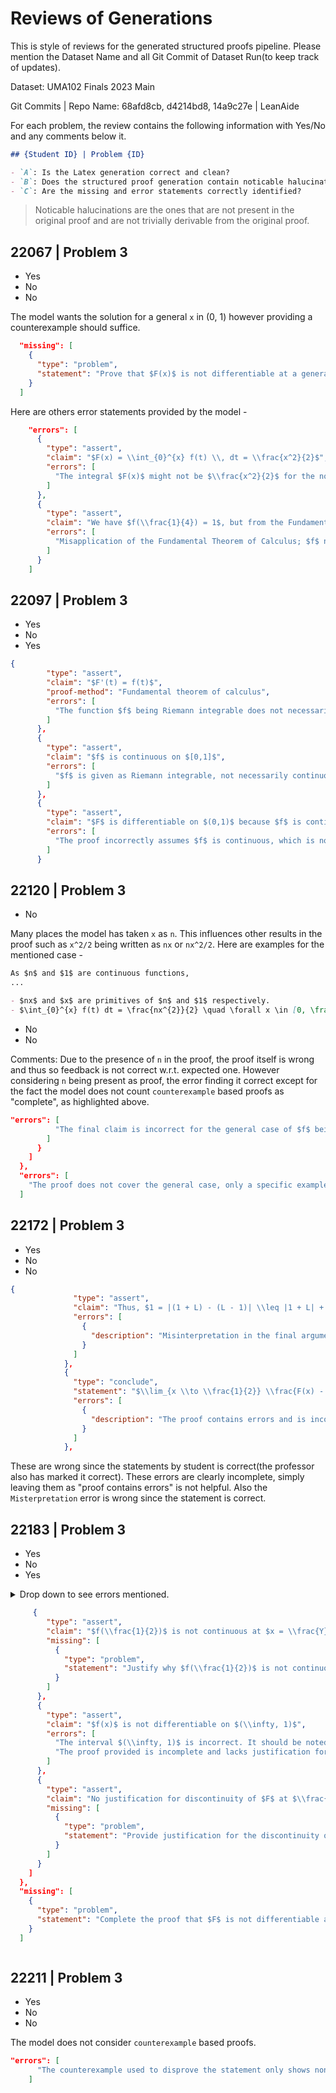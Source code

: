 # Reviews of Generations

This is style of reviews for the generated structured proofs pipeline. Please mention the Dataset Name and all Git Commit of Dataset Run(to keep track of updates).

Dataset: UMA102 Finals 2023 Main

Git Commits | Repo Name: 68afd8cb, d4214bd8, 14a9c27e | LeanAide

For each problem, the review contains the following information with Yes/No and any comments below it.

```markdown
## {Student ID} | Problem {ID}

- `A`: Is the Latex generation correct and clean?
- `B`: Does the structured proof generation contain noticable halucinations?
- `C`: Are the missing and error statements correctly identified?
```

> Noticable halucinations are the ones that are not present in the original proof and are not trivially derivable from the original proof.

## 22067 | Problem 3

- Yes
- No
- No

The model wants the solution for a general `x` in (0, 1) however providing a counterexample should suffice.

```json
  "missing": [
    {
      "type": "problem",
      "statement": "Prove that $F(x)$ is not differentiable at a general $x \\in (0,1)$."
    }
  ]
```

Here are others error statements provided by the model -

```json
    "errors": [
      {
        "type": "assert",
        "claim": "$F(x) = \\int_{0}^{x} f(t) \\, dt = \\frac{x^2}{2}$",
        "errors": [
          "The integral $F(x)$ might not be $\\frac{x^2}{2}$ for the non-continuous function $f$ as given."
        ]
      },
      {
        "type": "assert",
        "claim": "We have $f(\\frac{1}{4}) = 1$, but from the Fundamental Theorem of Calculus, $f(\\frac{1}{4})$ should be $F'(\\frac{1}{4}) = \\frac{1}{4}$.",
        "errors": [
          "Misapplication of the Fundamental Theorem of Calculus; $f$ not continuous at $1/4$ means $F$ is not necessarily differentiable there."
        ]
      }
    ]
```

## 22097 | Problem 3

- Yes
- No
- Yes

```json
{
        "type": "assert",
        "claim": "$F'(t) = f(t)$",
        "proof-method": "Fundamental theorem of calculus",
        "errors": [
          "The function $f$ being Riemann integrable does not necessarily imply that $F$ is differentiable everywhere on $(0,1)$. $f$ must also be continuous."
        ]
      },
      {
        "type": "assert",
        "claim": "$f$ is continuous on $[0,1]$",
        "errors": [
          "$f$ is given as Riemann integrable, not necessarily continuous."
        ]
      },
      {
        "type": "assert",
        "claim": "$F$ is differentiable on $(0,1)$ because $f$ is continuous",
        "errors": [
          "The proof incorrectly assumes $f$ is continuous, which is not given."
        ]
      }
```

## 22120 | Problem 3

- No

Many places the model has taken `x` as `n`. This influences other results in the proof such as `x^2/2` being written as `nx` or `nx^2/2`. Here are examples for the mentioned case -

```markdown
As $n$ and $1$ are continuous functions,
...

- $nx$ and $x$ are primitives of $n$ and $1$ respectively.
- $\int_{0}^{x} f(t) dt = \frac{nx^{2}}{2} \quad \forall x \in [0, \frac{1}{2}]$
```

- No
- No

Comments: Due to the presence of `n` in the proof, the proof itself is wrong and thus so feedback is not correct w.r.t. expected one. However considering `n` being present as proof, the error finding it correct except for the fact the model does not count `counterexample` based proofs as "complete", as highlighted above.

```json
"errors": [
          "The final claim is incorrect for the general case of $f$ being Riemann integrable. The proof only shows differentiability at $x=1/2$ for a specific function."
        ]
      }
    ]
  },
  "errors": [
    "The proof does not cover the general case, only a specific example."
  ]
```

## 22172 | Problem 3

- Yes
- No
- No

```json
{
              "type": "assert",
              "claim": "Thus, $1 = |(1 + L) - (L - 1)| \\leq |1 + L| + |1 - L| \\leq \\epsilon + \\epsilon = 2\\epsilon = 1$, leading to $1 < 1$, a contradiction.",
              "errors": [
                {
                  "description": "Misinterpretation in the final argument leading to contradiction."
                }
              ]
            },
            {
              "type": "conclude",
              "statement": "$\\lim_{x \\to \\frac{1}{2}} \\frac{F(x) - F(\\frac{1}{2})}{x - \\frac{1}{2}}$ does not exist.",
              "errors": [
                {
                  "description": "The proof contains errors and is incomplete."
                }
              ]
            },
```

These are wrong since the statements by student is correct(the professor also has marked it correct). These errors are clearly incomplete, simply leaving them as "proof contains errors" is not helpful. Also the `Misterpretation` error is wrong since the statement is correct.

## 22183 | Problem 3

- Yes
- No
- Yes

<details><summary>Drop down to see errors mentioned.<summary>

```json
     {
        "type": "assert",
        "claim": "$f(\\frac{1}{2})$ is not continuous at $x = \\frac{Y}{2}$",
        "missing": [
          {
            "type": "problem",
            "statement": "Justify why $f(\\frac{1}{2})$ is not continuous at $x = \\frac{Y}{2}$."
          }
        ]
      },
      {
        "type": "assert",
        "claim": "$f(x)$ is not differentiable on $(\\infty, 1)$",
        "errors": [
          "The interval $(\\infty, 1)$ is incorrect. It should be noted that we are considering the interval $(0,1)$.",
          "The proof provided is incomplete and lacks justification for the claim of non-differentiability of $F$ on $(0,1)$."
        ]
      },
      {
        "type": "assert",
        "claim": "No justification for discontinuity of $F$ at $\\frac{1}{2}$ is given.",
        "missing": [
          {
            "type": "problem",
            "statement": "Provide justification for the discontinuity of $F$ at $\\frac{1}{2}$."
          }
        ]
      }
    ]
  },
  "missing": [
    {
      "type": "problem",
      "statement": "Complete the proof that $F$ is not differentiable at each $x \\in (0,1)$, ensuring to correctly justify all assertions."
    }
  ]
```

</details>

## 22211 | Problem 3

- Yes
- No
- No

The model does not consider `counterexample` based proofs.

```json
"errors": [
      "The counterexample used to disprove the statement only shows non-differentiability at $x = \\frac{1}{2}$, not for all $x \\in (0,1)$."
    ]
```
